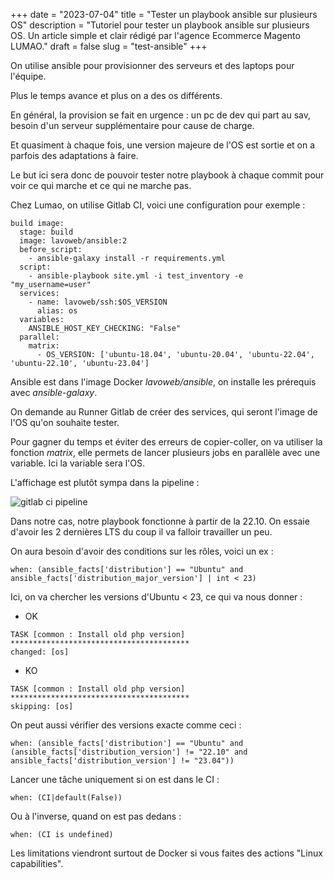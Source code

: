 +++
date = "2023-07-04"
title = "Tester un playbook ansible sur plusieurs OS"
description = "Tutoriel pour tester un playbook ansible sur plusieurs OS. Un article simple et clair rédigé par l'agence Ecommerce Magento LUMAO."
draft = false
slug = "test-ansible"
+++

On utilise ansible pour provisionner des serveurs et des laptops pour l'équipe.

Plus le temps avance et plus on a des os différents.

En général, la provision se fait en urgence : un pc de dev qui part au sav, besoin d'un serveur supplémentaire pour cause de charge.

Et quasiment à chaque fois, une version majeure de l'OS est sortie et on a parfois des adaptations à faire.

Le but ici sera donc de pouvoir tester notre playbook à chaque commit pour voir ce qui marche et ce qui ne marche pas.

Chez Lumao, on utilise Gitlab CI, voici une configuration pour exemple :

```
build image:
  stage: build
  image: lavoweb/ansible:2
  before_script:
    - ansible-galaxy install -r requirements.yml
  script:
    - ansible-playbook site.yml -i test_inventory -e "my_username=user"
  services:
    - name: lavoweb/ssh:$OS_VERSION
      alias: os
  variables:
    ANSIBLE_HOST_KEY_CHECKING: "False"
  parallel:
    matrix:
      - OS_VERSION: ['ubuntu-18.04', 'ubuntu-20.04', 'ubuntu-22.04', 'ubuntu-22.10', 'ubuntu-23.04']
```

Ansible est dans l'image Docker *lavoweb/ansible*, on installe les prérequis  avec *ansible-galaxy*.

On demande au Runner Gitlab de créer des services, qui seront l'image de l'OS qu'on souhaite tester.

Pour gagner du temps et éviter des erreurs de copier-coller, on va utiliser la fonction *matrix*, elle permets de lancer plusieurs jobs en parallèle  avec une variable.
Ici la variable sera l'OS.

L'affichage est plutôt sympa dans la pipeline :

![gitlab ci pipeline](/images/28/gitlab-ci.png)

Dans notre cas, notre playbook fonctionne à partir de la 22.10.
On essaie  d'avoir les 2 dernières LTS du coup il va falloir travailler un peu.

On aura besoin d'avoir des conditions sur les rôles, voici un ex :

```
when: (ansible_facts['distribution'] == "Ubuntu" and ansible_facts['distribution_major_version'] | int < 23)
```

Ici, on va chercher les versions d'Ubuntu < 23, ce qui va nous donner :

- OK
```
TASK [common : Install old php version] ****************************************
changed: [os]
```
- KO
```
TASK [common : Install old php version] ****************************************
skipping: [os]
```

On peut aussi vérifier des versions exacte comme ceci :

```
when: (ansible_facts['distribution'] == "Ubuntu" and (ansible_facts['distribution_version'] != "22.10" and ansible_facts['distribution_version'] != "23.04"))
```

Lancer une tâche uniquement si on est dans le CI :

```
when: (CI|default(False))
```

Ou à l'inverse, quand on est pas dedans :

```
when: (CI is undefined)
```

Les limitations viendront surtout de Docker si vous faites des actions "Linux capabilities".